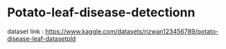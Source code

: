 # Potato-leaf-disease-detectionn
dataset link : https://www.kaggle.com/datasets/rizwan123456789/potato-disease-leaf-datasetpld

